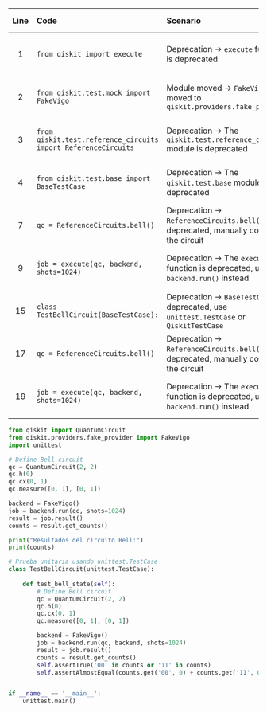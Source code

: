 | Line | Code | Scenario | Scenario Id | Reference | Artifact | Refactoring |
| :--: | :--- | :------- | :---------: | :-------: | :------- | :---------- |
| 1 | `from qiskit import execute` | Deprecation -> `execute` function is deprecated | 1 | 92453f2c-5b23-455b-8215-4672f0ddb319 | `qiskit.execute` | |
| 2 | `from qiskit.test.mock import FakeVigo` | Module moved -> `FakeVigo` moved to `qiskit.providers.fake_provider` | 13 | 54932b72-f1e5-4d76-b333-5c8e442d76ee | `qiskit.test.mock.FakeVigo` | `from qiskit.providers.fake_provider import FakeVigo` |
| 3 | `from qiskit.test.reference_circuits import ReferenceCircuits` | Deprecation -> The `qiskit.test.reference_circuits` module is deprecated | 13 | c08d2b99-1383-4a0b-9304-44b27f272c72 | `qiskit.test.reference_circuits` | |
| 4 | `from qiskit.test.base import BaseTestCase` | Deprecation -> The `qiskit.test.base` module is deprecated | 13 | c08d2b99-1383-4a0b-9304-44b27f272c72 | `qiskit.test.base` | |
| 7 | `qc = ReferenceCircuits.bell()` | Deprecation -> `ReferenceCircuits.bell()` is deprecated, manually construct the circuit | 13 | c08d2b99-1383-4a0b-9304-44b27f272c72 | `ReferenceCircuits.bell()` | `from qiskit import QuantumCircuit` <br> `qc = QuantumCircuit(2, 2)` <br> `qc.h(0)` <br> `qc.cx(0, 1)` <br> `qc.measure([0, 1], [0, 1])` |
| 9 | `job = execute(qc, backend, shots=1024)` | Deprecation -> The `execute` function is deprecated, use `backend.run()` instead | 1 | 92453f2c-5b23-455b-8215-4672f0ddb319 | `execute` | `job = backend.run(qc, shots=1024)` |
| 15 | `class TestBellCircuit(BaseTestCase):` | Deprecation -> `BaseTestCase` is deprecated, use `unittest.TestCase` or `QiskitTestCase` | 13 | c08d2b99-1383-4a0b-9304-44b27f272c72 | `BaseTestCase` | `class TestBellCircuit(unittest.TestCase):` |
| 17 | `qc = ReferenceCircuits.bell()` | Deprecation -> `ReferenceCircuits.bell()` is deprecated, manually construct the circuit | 13 | c08d2b99-1383-4a0b-9304-44b27f272c72 | `ReferenceCircuits.bell()` | `qc = QuantumCircuit(2, 2)` <br> `qc.h(0)` <br> `qc.cx(0, 1)` <br> `qc.measure([0, 1], [0, 1])` |
| 19 | `job = execute(qc, backend, shots=1024)` | Deprecation -> The `execute` function is deprecated, use `backend.run()` instead | 1 | 92453f2c-5b23-455b-8215-4672f0ddb319 | `execute` | `job = backend.run(qc, shots=1024)` |


```python
from qiskit import QuantumCircuit
from qiskit.providers.fake_provider import FakeVigo
import unittest

# Define Bell circuit
qc = QuantumCircuit(2, 2)
qc.h(0)
qc.cx(0, 1)
qc.measure([0, 1], [0, 1])

backend = FakeVigo()
job = backend.run(qc, shots=1024)
result = job.result()
counts = result.get_counts()

print("Resultados del circuito Bell:")
print(counts)

# Prueba unitaria usando unittest.TestCase
class TestBellCircuit(unittest.TestCase):
    
    def test_bell_state(self):
        # Define Bell circuit
        qc = QuantumCircuit(2, 2)
        qc.h(0)
        qc.cx(0, 1)
        qc.measure([0, 1], [0, 1])

        backend = FakeVigo()
        job = backend.run(qc, backend, shots=1024)
        result = job.result()
        counts = result.get_counts()        
        self.assertTrue('00' in counts or '11' in counts)
        self.assertAlmostEqual(counts.get('00', 0) + counts.get('11', 0), 1024, delta=50)


if __name__ == '__main__':
    unittest.main()
```
